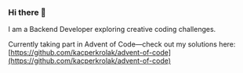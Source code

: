 ### Hi there 👋

I am a Backend Developer exploring creative coding challenges.

Currently taking part in Advent of Code—check out my solutions here: [https://github.com/kacperkrolak/advent-of-code](https://github.com/kacperkrolak/advent-of-code)
<!--
**kacperkrolak/kacperkrolak** is a ✨ _special_ ✨ repository because its `README.md` (this file) appears on your GitHub profile.

Here are some ideas to get you started:

- 🔭 I’m currently working on ...
- 🌱 I’m currently learning ...
- 👯 I’m looking to collaborate on ...
- 🤔 I’m looking for help with ...
- 💬 Ask me about ...
- 📫 How to reach me: ...
- 😄 Pronouns: ...
- ⚡ Fun fact: ...
-->
